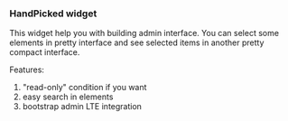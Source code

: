 ### HandPicked widget

This widget help you with building admin interface. You can select some elements in pretty interface and see selected items in another pretty compact interface.

Features:
1. "read-only" condition if you want
2. easy search in elements
3. bootstrap admin LTE integration